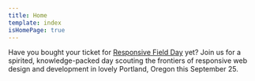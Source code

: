 ```yaml
---
title: Home
template: index
isHomePage: true
---
```

Have you bought your ticket for [Responsive Field Day](https://www.responsivefieldday.com) yet? Join us for a spirited, knowledge-packed day scouting the frontiers of responsive web design and development in lovely Portland, Oregon this September 25.
